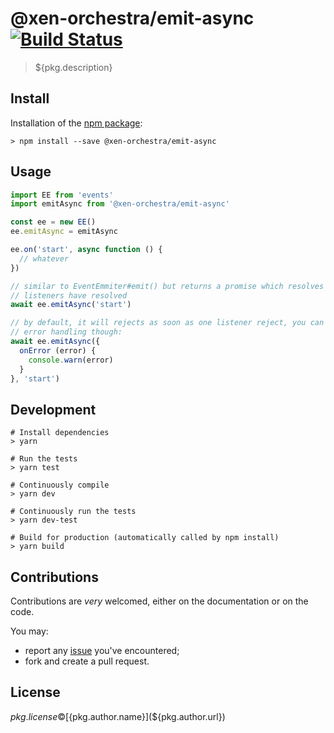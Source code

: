 # @xen-orchestra/emit-async [![Build Status](https://travis-ci.org/${pkg.shortGitHubPath}.png?branch=master)](https://travis-ci.org/${pkg.shortGitHubPath})

> ${pkg.description}

## Install

Installation of the [npm package](https://npmjs.org/package/@xen-orchestra/emit-async):

```
> npm install --save @xen-orchestra/emit-async
```

## Usage

```js
import EE from 'events'
import emitAsync from '@xen-orchestra/emit-async'

const ee = new EE()
ee.emitAsync = emitAsync

ee.on('start', async function () {
  // whatever
})

// similar to EventEmmiter#emit() but returns a promise which resolves when all
// listeners have resolved
await ee.emitAsync('start')

// by default, it will rejects as soon as one listener reject, you can customise
// error handling though:
await ee.emitAsync({
  onError (error) {
    console.warn(error)
  }
}, 'start')
```

## Development

```
# Install dependencies
> yarn

# Run the tests
> yarn test

# Continuously compile
> yarn dev

# Continuously run the tests
> yarn dev-test

# Build for production (automatically called by npm install)
> yarn build
```

## Contributions

Contributions are *very* welcomed, either on the documentation or on
the code.

You may:

- report any [issue](${pkg.bugs})
  you've encountered;
- fork and create a pull request.

## License

${pkg.license} © [${pkg.author.name}](${pkg.author.url})
